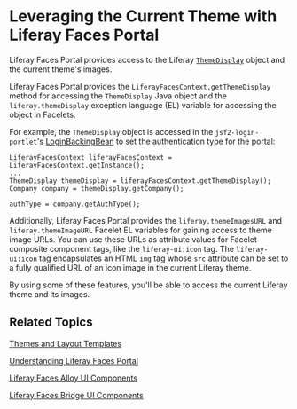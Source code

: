 # Leveraging the Current Theme with Liferay Faces Portal

Liferay Faces Portal provides access to the Liferay [`ThemeDisplay`](https://docs.liferay.com/portal/7.0/javadocs/portal-kernel/com/liferay/portal/kernel/theme/ThemeDisplay.html)
object and the current theme's images. 

Liferay Faces Portal provides the `LiferayFacesContext.getThemeDisplay` method
for accessing the `ThemeDisplay` Java object and the `liferay.themeDisplay`
exception language (EL) variable for accessing the object in Facelets.

For example, the `ThemeDisplay` object is accessed in the `jsf2-login-portlet`'s
[LoginBackingBean](https://github.com/liferay/liferay-faces/blob/4.2.5-ga6/demos/portal/jsf2-login-portlet/src/main/java/com/liferay/faces/demos/bean/LoginBackingBean.java)
to set the authentication type for the portal:

    LiferayFacesContext liferayFacesContext = LiferayFacesContext.getInstance();
    ...
    ThemeDisplay themeDisplay = liferayFacesContext.getThemeDisplay();
    Company company = themeDisplay.getCompany();

    authType = company.getAuthType();

Additionally, Liferay Faces Portal provides the `liferay.themeImagesURL` and
`liferay.themeImageURL` Facelet EL variables for gaining access to theme image
URLs. You can use these URLs as attribute values for Facelet composite component
tags, like the `liferay-ui:icon` tag. The `liferay-ui:icon` tag encapsulates an
HTML `img` tag whose `src` attribute can be set to a fully qualified URL of an
icon image in the current Liferay theme.

By using some of these features, you'll be able to access the current Liferay
theme and its images. 

## Related Topics [](id=related-topics)

[Themes and Layout Templates](/develop/tutorials/-/knowledge_base/6-2/themes-and-layout-templates)

[Understanding Liferay Faces Portal](/develop/tutorials/-/knowledge_base/6-2/understanding-liferay-faces-portal)

[Liferay Faces Alloy UI Components](/develop/tutorials/-/knowledge_base/6-2/liferay-faces-alloy-ui-components)

[Liferay Faces Bridge UI Components](/develop/tutorials/-/knowledge_base/6-2/liferay-faces-bridge-ui-components)
